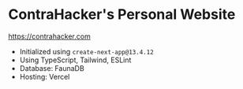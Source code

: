 # ContraHacker's Personal Website

https://contrahacker.com

* Initialized using `create-next-app@13.4.12`
* Using TypeScript, Tailwind, ESLint
* Database: FaunaDB
* Hosting: Vercel
